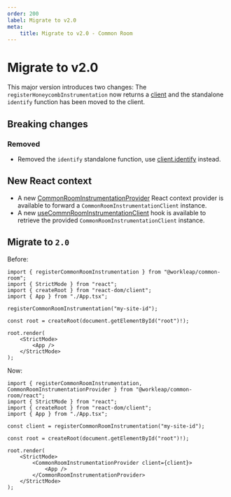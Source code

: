 ```yaml
---
order: 200
label: Migrate to v2.0
meta:
    title: Migrate to v2.0 - Common Room
---
```


# Migrate to v2.0

This major version introduces two changes: The `registerHoneycombInstrumentation` now returns a [client](../reference/CommonRoomInstrumentationClient.md) and the standalone `identify` function has been moved to the client.

## Breaking changes

### Removed

- Removed the `identify` standalone function, use [client.identify](../reference/CommonRoomInstrumentationClient.md#methods) instead.

## New React context

- A new [CommonRoomInstrumentationProvider](../reference/CommonRoomInstrumentationProvider.md) React context provider is available to forward a `CommonRoomInstrumentationClient` instance.
- A new [useCommnRoomInstrumentationClient](../reference/useCommonRoomInstrumentationClient.md) hook is available to retrieve the provided `CommonRoomInstrumentationClient` instance.

## Migrate to `2.0`

Before:

```tsx
import { registerCommonRoomInstrumentation } from "@workleap/common-room";
import { StrictMode } from "react";
import { createRoot } from "react-dom/client";
import { App } from "./App.tsx";

registerCommonRoomInstrumentation("my-site-id");

const root = createRoot(document.getElementById("root")!);

root.render(
    <StrictMode>
        <App />
    </StrictMode>
);
```

Now:

```tsx !#6,12,14
import { registerCommonRoomInstrumentation, CommonRoomInstrumentationProvider } from "@workleap/common-room/react";
import { StrictMode } from "react";
import { createRoot } from "react-dom/client";
import { App } from "./App.tsx";

const client = registerCommonRoomInstrumentation("my-site-id");

const root = createRoot(document.getElementById("root")!);

root.render(
    <StrictMode>
        <CommonRoomInstrumentationProvider client={client}>
            <App />
        </CommonRoomInstrumentationProvider>
    </StrictMode>
);
```
